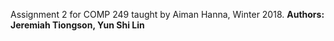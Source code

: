 Assignment 2 for COMP 249 taught by Aiman Hanna, Winter 2018.
**Authors: Jeremiah Tiongson, Yun Shi Lin**